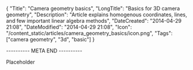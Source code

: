 {
    "Title": "Camera geometry basics",
    "LongTitle": "Basics for 3D camera geometry",
    "Description": "Article explains homogenous coordinates, lines, and few important linear algebra methods",
    "DateCreated": "2014-04-29 21:08",
    "DateModified": "2014-04-29 21:08",
    "Icon": "/content_static/articles/camera_geometry_basics/icon.png",
    "Tags": ["camera geometry", "3d", "basic"]
}

---------- META END ----------

Placeholder
